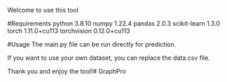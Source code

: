Welcome to use this tool

#Requirements
python 3.8.10 numpy 1.22.4
pandas 2.0.3 scikit-learn 1.3.0
torch 1.11.0+cu113 torchvision 0.12.0+cu113

#Usage
The main.py file can be run directly for prediction.

If you want to use your own dataset, you can replace the data.csv file.

Thank you and enjoy the tool!# GraphPro
